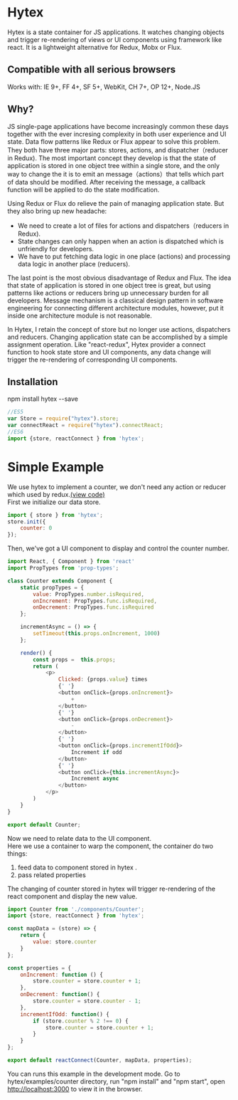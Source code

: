 # Hytex 

Hytex is a state container for JS applications. It watches changing objects and trigger re-rendering of views or UI components using framework like react. It is a lightweight alternative for Redux, Mobx or Flux.

## Compatible with all serious browsers
Works with: IE 9+, FF 4+, SF 5+, WebKit, CH 7+, OP 12+, Node.JS

## Why?
JS single-page applications have become increasingly common these days together with the ever incresing complexity in both 
user experience and UI state. Data flow patterns like Redux or Flux appear to solve this problem. They both have three major parts: stores, actions, and dispatcher（reducer in Redux). The most important concept they develop is that the state of application is stored in one object tree within a single store, and the only way to change the it is to emit an message（actions）that tells which part of data should be modified. After receiving the message, a callback function will be applied to do the state modification. 

Using Redux or Flux do relieve the pain of managing application state. But they also bring up new headache:

* We need to create a lot of files for actions and dispatchers（reducers in Redux).
* State changes can only happen when an action is dispatched which is unfriendly for developers.
* We have to put fetching data logic in one place (actions) and processing data logic in another place (reducers).

The last point is the most obvious disadvantage of Redux and Flux. The idea that state of application is stored in one object tree is great, but using patterns like actions or reducers bring up unnecessary burden for all developers. Message mechanism is a classical design pattern in software engineering for connecting different architecture modules, however, put it inside one architecture module is not reasonable.

In Hytex, I retain the concept of store but no longer use actions, dispatchers and reducers. Changing application state can be accomplished by a simple assignment operation. Like "react-redux", Hytex provider a connect function to hook state store and UI components, any data change will trigger the re-rendering of corresponding UI components.


## Installation
npm install hytex --save
```javascript
//ES5
var Store = require("hytex").store;
var connectReact = require("hytex").connectReact;
//ES6
import {store, reactConnect } from 'hytex';
```

# Simple Example

We use hytex to implement a counter, we don't need any action or reducer which used by redux.[(view code)](https://github.com/reactjs/redux/tree/master/examples/counter)<br>
First we initialize our data store.
```javascript
import { store } from 'hytex';
store.init({
    counter: 0
});
```

Then, we've got a UI component to display and control the counter number.
```javascript
import React, { Component } from 'react'
import PropTypes from 'prop-types';

class Counter extends Component {
    static propTypes = {
        value: PropTypes.number.isRequired,
        onIncrement: PropTypes.func.isRequired,
        onDecrement: PropTypes.func.isRequired
    };

    incrementAsync = () => {
        setTimeout(this.props.onIncrement, 1000)
    };

    render() {
        const props =  this.props;
        return (
            <p>
                Clicked: {props.value} times
                {' '}
                <button onClick={props.onIncrement}>
                    +
                </button>
                {' '}
                <button onClick={props.onDecrement}>
                    -
                </button>
                {' '}
                <button onClick={props.incrementIfOdd}>
                    Increment if odd
                </button>
                {' '}
                <button onClick={this.incrementAsync}>
                    Increment async
                </button>
            </p>
        )
    }
}

export default Counter;
```

Now we need to relate data to the UI component. <br>
Here we use a container to warp the component, the container do two things: <br>
1) feed data to component stored in hytex .<br>
2) pass related properties<br>

The changing of counter stored in hytex will trigger re-rendering of the react component and display the new value.
```javascript
import Counter from './components/Counter';
import {store, reactConnect } from 'hytex';

const mapData = (store) => {
    return {
        value: store.counter
    }
};

const properties = {
    onIncrement: function () {
        store.counter = store.counter + 1;
    },
    onDecrement: function() {
        store.counter = store.counter - 1;
    },
    incrementIfOdd: function() {
        if (store.counter % 2 !== 0) {
            store.counter = store.counter + 1;
        }
    }
};

export default reactConnect(Counter, mapData, properties);
```
You can runs this example in the development mode.
Go to hytex/examples/counter directory, run "npm install" and "npm start", open [http://localhost:3000](http://localhost:3000) to view it in the browser.
